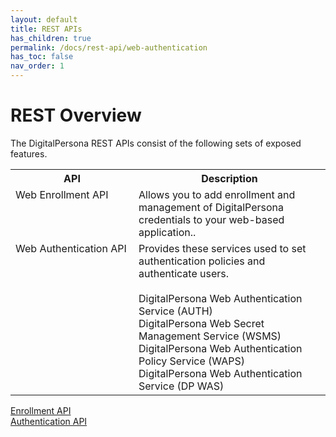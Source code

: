 ```yaml
---
layout: default
title: REST APIs
has_children: true
permalink: /docs/rest-api/web-authentication
has_toc: false
nav_order: 1
---
```

# REST Overview

The DigitalPersona REST APIs consist of the following sets of exposed features.

<table style="width:100%;margin-left:auto;margin-right:auto;">
  <tr>
    <th style="width:181px">API</th>
    <th>Description</th>
  </tr>
  <tr>
    <td valign="top" >Web Enrollment API</td>
    <td>Allows you to add enrollment and management of DigitalPersona credentials to your web-based application..</td>
  </tr>
  <tr>
    <td  valign="top">Web Authentication API</td>
    <td> Provides these services used to set authentication policies and authenticate users.<BR><BR>
    DigitalPersona Web Authentication Service (AUTH)<br>
    DigitalPersona Web Secret Management Service (WSMS)<br>
    DigitalPersona Web Authentication Policy Service (WAPS)<br>
    DigitalPersona Web Authentication Service (DP WAS)</td>
  </tr>
</table>


[Enrollment API](Enrollment-API.md)  
[Authentication API](Authentication-API.md)
